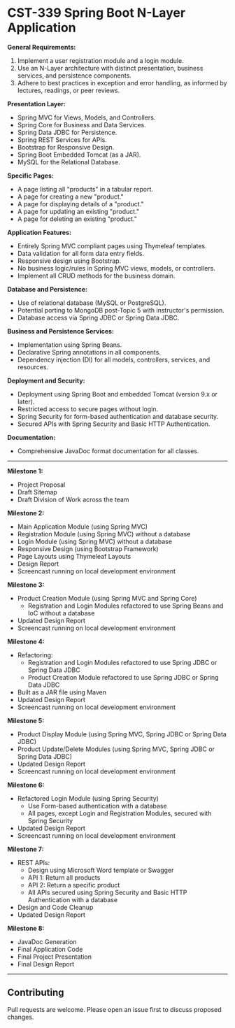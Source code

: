 # CST-339 Spring Boot N-Layer Application

**General Requirements:**
1. Implement a user registration module and a login module.
2. Use an N-Layer architecture with distinct presentation, business services, and persistence components.
3. Adhere to best practices in exception and error handling, as informed by lectures, readings, or peer reviews.

**Presentation Layer:**
- Spring MVC for Views, Models, and Controllers.
- Spring Core for Business and Data Services.
- Spring Data JDBC for Persistence.
- Spring REST Services for APIs.
- Bootstrap for Responsive Design.
- Spring Boot Embedded Tomcat (as a JAR).
- MySQL for the Relational Database.

**Specific Pages:**
- A page listing all "products" in a tabular report.
- A page for creating a new "product."
- A page for displaying details of a "product."
- A page for updating an existing "product."
- A page for deleting an existing "product."

**Application Features:**
- Entirely Spring MVC compliant pages using Thymeleaf templates.
- Data validation for all form data entry fields.
- Responsive design using Bootstrap.
- No business logic/rules in Spring MVC views, models, or controllers.
- Implement all CRUD methods for the business domain.

**Database and Persistence:**
- Use of relational database (MySQL or PostgreSQL).
- Potential porting to MongoDB post-Topic 5 with instructor's permission.
- Database access via Spring JDBC or Spring Data JDBC.

**Business and Persistence Services:**
- Implementation using Spring Beans.
- Declarative Spring annotations in all components.
- Dependency injection (DI) for all models, controllers, services, and resources.

**Deployment and Security:**
- Deployment using Spring Boot and embedded Tomcat (version 9.x or later).
- Restricted access to secure pages without login.
- Spring Security for form-based authentication and database security.
- Secured APIs with Spring Security and Basic HTTP Authentication.

**Documentation:**
- Comprehensive JavaDoc format documentation for all classes.

---

**Milestone 1:**
- Project Proposal
- Draft Sitemap
- Draft Division of Work across the team

**Milestone 2:**
- Main Application Module (using Spring MVC)
- Registration Module (using Spring MVC) without a database
- Login Module (using Spring MVC) without a database
- Responsive Design (using Bootstrap Framework)
- Page Layouts using Thymeleaf Layouts
- Design Report
- Screencast running on local development environment

**Milestone 3:**
- Product Creation Module (using Spring MVC and Spring Core)
  - Registration and Login Modules refactored to use Spring Beans and IoC without a database
- Updated Design Report
- Screencast running on local development environment

**Milestone 4:**
- Refactoring:
  - Registration and Login Modules refactored to use Spring JDBC or Spring Data JDBC
  - Product Creation Module refactored to use Spring JDBC or Spring Data JDBC
- Built as a JAR file using Maven
- Updated Design Report
- Screencast running on local development environment

**Milestone 5:**
- Product Display Module (using Spring MVC, Spring JDBC or Spring Data JDBC)
- Product Update/Delete Modules (using Spring MVC, Spring JDBC or Spring Data JDBC)
- Updated Design Report
- Screencast running on local development environment

**Milestone 6:**
- Refactored Login Module (using Spring Security)
  - Use Form-based authentication with a database
  - All pages, except Login and Registration Modules, secured with Spring Security
- Updated Design Report
- Screencast running on local development environment

**Milestone 7:**
- REST APIs:
  - Design using Microsoft Word template or Swagger
  - API 1: Return all products
  - API 2: Return a specific product
  - All APIs secured using Spring Security and Basic HTTP Authentication with a database
- Design and Code Cleanup
- Updated Design Report

**Milestone 8:**
- JavaDoc Generation
- Final Application Code
- Final Project Presentation
- Final Design Report

--- 

## Contributing

Pull requests are welcome. Please open an issue first to discuss proposed changes.
